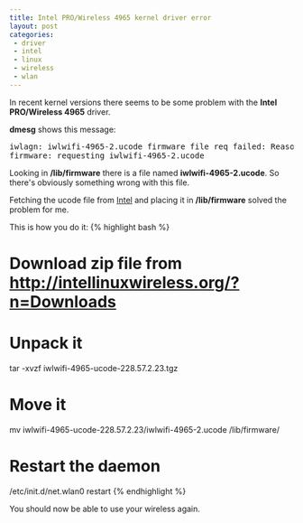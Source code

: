 ```yaml
---
title: Intel PRO/Wireless 4965 kernel driver error
layout: post
categories:
 - driver
 - intel
 - linux
 - wireless
 - wlan
---
```


In recent kernel versions there seems to be some problem with the
**Intel PRO/Wireless 4965** driver.

**dmesg** shows this message:
<pre>iwlagn: iwlwifi-4965-2.ucode firmware file req failed: Reason -2
firmware: requesting iwlwifi-4965-2.ucode</pre>

Looking in **/lib/firmware** there is a file named
**iwlwifi-4965-2.ucode**. So there's obviously something wrong with this
file.

Fetching the ucode file from
[Intel](http://intellinuxwireless.org/?n=Downloads) and placing it in
**/lib/firmware** solved the problem for me.

This is how you do it:
{% highlight bash %}
# Download zip file from http://intellinuxwireless.org/?n=Downloads

# Unpack it
tar -xvzf iwlwifi-4965-ucode-228.57.2.23.tgz

# Move it
mv iwlwifi-4965-ucode-228.57.2.23/iwlwifi-4965-2.ucode /lib/firmware/

# Restart the daemon
/etc/init.d/net.wlan0 restart
{% endhighlight %}

You should now be able to use your wireless again.
